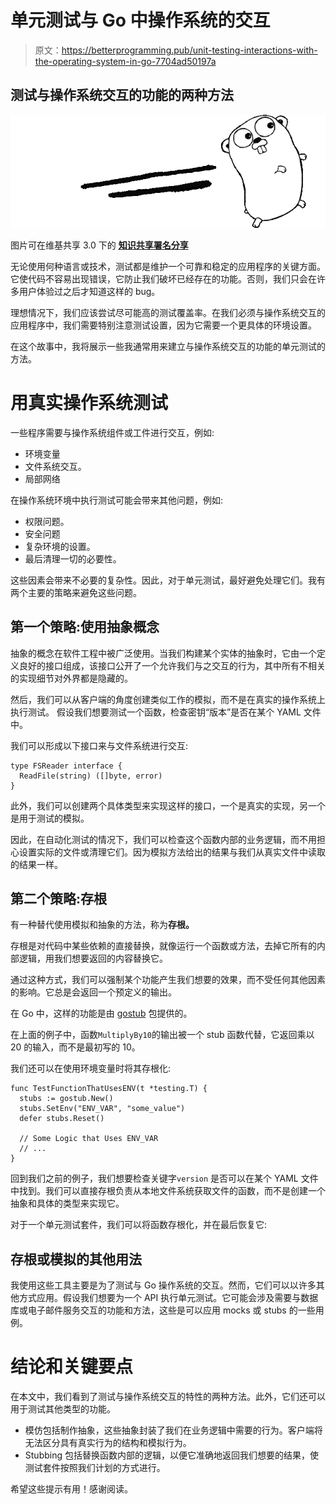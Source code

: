 # 单元测试与 Go 中操作系统的交互

> 原文：<https://betterprogramming.pub/unit-testing-interactions-with-the-operating-system-in-go-7704ad50197a>

## 测试与操作系统交互的功能的两种方法

![](img/31397f54b57bc3fa9a91a0caffa7936a.png)

图片可在维基共享 3.0 下的 [**知识共享署名分享**](https://www.wikidata.org/wiki/Special:EntityPage/Q14946043)

无论使用何种语言或技术，测试都是维护一个可靠和稳定的应用程序的关键方面。它使代码不容易出现错误，它防止我们破坏已经存在的功能。否则，我们只会在许多用户体验过之后才知道这样的 bug。

理想情况下，我们应该尝试尽可能高的测试覆盖率。在我们必须与操作系统交互的应用程序中，我们需要特别注意测试设置，因为它需要一个更具体的环境设置。

在这个故事中，我将展示一些我通常用来建立与操作系统交互的功能的单元测试的方法。

# **用真实操作系统测试**

一些程序需要与操作系统组件或工件进行交互，例如:

*   环境变量
*   文件系统交互。
*   局部网络

在操作系统环境中执行测试可能会带来其他问题，例如:

*   权限问题。
*   安全问题
*   复杂环境的设置。
*   最后清理一切的必要性。

这些因素会带来不必要的复杂性。因此，对于单元测试，最好避免处理它们。我有两个主要的策略来避免这些问题。

## **第一个策略:使用抽象概念**

抽象的概念在软件工程中被广泛使用。当我们构建某个实体的抽象时，它由一个定义良好的接口组成，该接口公开了一个允许我们与之交互的行为，其中所有不相关的实现细节对外界都是隐藏的。

然后，我们可以从客户端的角度创建类似工作的模拟，而不是在真实的操作系统上执行测试。
假设我们想要测试一个函数，检查密钥“版本”是否在某个 YAML 文件中。

我们可以形成以下接口来与文件系统进行交互:

```
type FSReader interface {
  ReadFile(string) ([]byte, error)
}
```

此外，我们可以创建两个具体类型来实现这样的接口，一个是真实的实现，另一个是用于测试的模拟。

因此，在自动化测试的情况下，我们可以检查这个函数内部的业务逻辑，而不用担心设置实际的文件或清理它们。因为模拟方法给出的结果与我们从真实文件中读取的结果一样。

## **第二个策略:存根**

有一种替代使用模拟和抽象的方法，称为**存根。**

存根是对代码中某些依赖的直接替换，就像运行一个函数或方法，去掉它所有的内部逻辑，用我们想要返回的内容替换它。

通过这种方式，我们可以强制某个功能产生我们想要的效果，而不受任何其他因素的影响。它总是会返回一个预定义的输出。

在 Go 中，这样的功能是由 [gostub](https://github.com/prashantv/gostub) 包提供的。

在上面的例子中，函数`MultiplyBy10`的输出被一个 stub 函数代替，它返回乘以 20 的输入，而不是最初写的 10。

我们还可以在使用环境变量时将其存根化:

```
func TestFunctionThatUsesENV(t *testing.T) {
  stubs := gostub.New()
  stubs.SetEnv("ENV_VAR", "some_value")
  defer stubs.Reset()

  // Some Logic that Uses ENV_VAR
  // ...
}
```

回到我们之前的例子，我们想要检查关键字`version` 是否可以在某个 YAML 文件中找到。我们可以直接存根负责从本地文件系统获取文件的函数，而不是创建一个抽象和具体的类型来实现它。

对于一个单元测试套件，我们可以将函数存根化，并在最后恢复它:

## 存根或模拟的其他用法

我使用这些工具主要是为了测试与 Go 操作系统的交互。然而，它们可以以许多其他方式应用。假设我们想要为一个 API 执行单元测试。它可能会涉及需要与数据库或电子邮件服务交互的功能和方法，这些是可以应用 mocks 或 stubs 的一些用例。

# 结论和关键要点

在本文中，我们看到了测试与操作系统交互的特性的两种方法。此外，它们还可以用于测试其他类型的功能。

*   模仿包括制作抽象，这些抽象封装了我们在业务逻辑中需要的行为。客户端将无法区分具有真实行为的结构和模拟行为。
*   Stubbing 包括替换函数内部的逻辑，以便它准确地返回我们想要的结果，使测试套件按照我们计划的方式进行。

希望这些提示有用！感谢阅读。